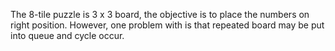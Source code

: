 The 8-tile puzzle is 3 x 3 board, the objective is to place the numbers on right position. However, one problem with is that repeated board may be put into queue and cycle occur.
